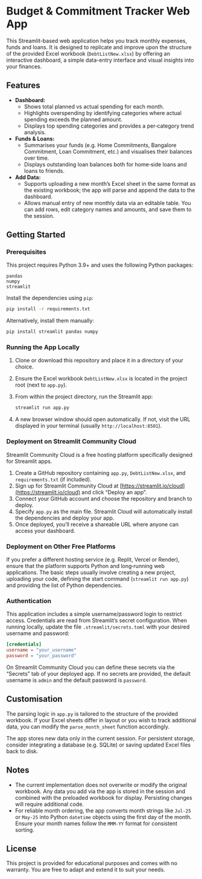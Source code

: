 # Budget & Commitment Tracker Web App

This Streamlit-based web application helps you track monthly expenses, funds and
loans. It is designed to replicate and improve upon the structure of the
provided Excel workbook (`DebtListNew.xlsx`) by offering an interactive
dashboard, a simple data-entry interface and visual insights into your
finances.

## Features

* **Dashboard:**
  * Shows total planned vs actual spending for each month.
  * Highlights overspending by identifying categories where actual spending
    exceeds the planned amount.
  * Displays top spending categories and provides a per‑category trend
    analysis.
* **Funds & Loans:**
  * Summarises your funds (e.g. Home Commitments, Bangalore Commitment,
    Loan Commitment, etc.) and visualises their balances over time.
  * Displays outstanding loan balances both for home‑side loans and loans to
    friends.
* **Add Data:**
  * Supports uploading a new month’s Excel sheet in the same format as the
    existing workbook; the app will parse and append the data to the
    dashboard.
  * Allows manual entry of new monthly data via an editable table. You can
    add rows, edit category names and amounts, and save them to the session.

## Getting Started

### Prerequisites

This project requires Python 3.9+ and uses the following Python packages:

```
pandas
numpy
streamlit
```

Install the dependencies using `pip`:

```bash
pip install -r requirements.txt
```

Alternatively, install them manually:

```bash
pip install streamlit pandas numpy
```

### Running the App Locally

1. Clone or download this repository and place it in a directory of your choice.
2. Ensure the Excel workbook `DebtListNew.xlsx` is located in the project
   root (next to `app.py`).
3. From within the project directory, run the Streamlit app:

   ```bash
   streamlit run app.py
   ```

4. A new browser window should open automatically. If not, visit the URL
   displayed in your terminal (usually `http://localhost:8501`).

### Deployment on Streamlit Community Cloud

Streamlit Community Cloud is a free hosting platform specifically designed for
Streamlit apps.

1. Create a GitHub repository containing `app.py`, `DebtListNew.xlsx`, and
   `requirements.txt` (if included).
2. Sign up for Streamlit Community Cloud at
   [https://streamlit.io/cloud](https://streamlit.io/cloud) and click
   “Deploy an app”.
3. Connect your GitHub account and choose the repository and branch to deploy.
4. Specify `app.py` as the main file. Streamlit Cloud will automatically
   install the dependencies and deploy your app.
5. Once deployed, you’ll receive a shareable URL where anyone can access your
   dashboard.

### Deployment on Other Free Platforms

If you prefer a different hosting service (e.g. Replit, Vercel or
Render), ensure that the platform supports Python and long‑running web
applications. The basic steps usually involve creating a new project,
uploading your code, defining the start command (`streamlit run app.py`) and
providing the list of Python dependencies.

### Authentication

This application includes a simple username/password login to restrict access.
Credentials are read from Streamlit’s secret configuration. When running
locally, update the file `.streamlit/secrets.toml` with your desired
username and password:

```toml
[credentials]
username = "your_username"
password = "your_password"
```

On Streamlit Community Cloud you can define these secrets via the “Secrets”
tab of your deployed app. If no secrets are provided, the default username
is `admin` and the default password is `password`.

## Customisation

The parsing logic in `app.py` is tailored to the structure of the provided
workbook. If your Excel sheets differ in layout or you wish to track
additional data, you can modify the `parse_month_sheet` function accordingly.

The app stores new data only in the current session. For persistent
storage, consider integrating a database (e.g. SQLite) or saving updated
Excel files back to disk.

## Notes

* The current implementation does not overwrite or modify the original
  workbook. Any data you add via the app is stored in the session and
  combined with the preloaded workbook for display. Persisting changes will
  require additional code.
* For reliable month ordering, the app converts month strings like
  `Jul-25` or `May-25` into Python `datetime` objects using the first day of
  the month. Ensure your month names follow the `MMM-YY` format for
  consistent sorting.

## License

This project is provided for educational purposes and comes with no
warranty. You are free to adapt and extend it to suit your needs.